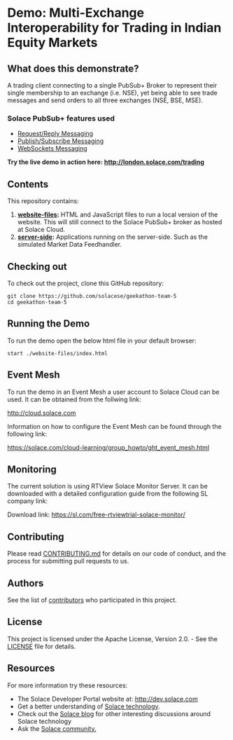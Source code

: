 # Demo: Multi-Exchange Interoperability for Trading in Indian Equity Markets

## What does this demonstrate?

A trading client connecting to a single PubSub+ Broker to represent their single membership to an exchange (i.e. NSE), yet being able to see trade messages and send orders to all three exchanges (NSE, BSE, MSE).

### Solace PubSub+ features used
- [Request/Reply Messaging](https://docs.solace.com/Messaging-Basics/Core-Concepts-Message-Models.htm#Request-)
- [Publish/Subscribe Messaging](https://docs.solace.com/Messaging-Basics/Core-Concepts-Message-Models.htm#Publish-)
- [WebSockets Messaging](https://docs.solace.com/Solace-PubSub-Messaging-APIs/JavaScript-API/Web-Messaging-Concepts/Web-Messaging-Architectures.htm)

**Try the live demo in action here:
http://london.solace.com/trading**

## Contents

This repository contains:

1. **[website-files](website-files/):** HTML and JavaScript files to run a local version of the website. This will still connect to the Solace PubSub+ broker as hosted at Solace Cloud. 
2. **[server-side](server-side/):** Applications running on the server-side. Such as the simulated Market Data Feedhandler. 

## Checking out

To check out the project, clone this GitHub repository:

```
git clone https://github.com/solacese/geekathon-team-5
cd geekathon-team-5
```

## Running the Demo

To run the demo open the below html file in your default browser:

```
start ./website-files/index.html
```

## Event Mesh

To run the demo in an Event Mesh a user account to Solace Cloud can be used. It can be obtained from the follwing link:

http://cloud.solace.com

Information on how to configure the Event Mesh can be found through the following link:

https://solace.com/cloud-learning/group_howto/ght_event_mesh.html


## Monitoring

The current solution is using RTView Solace Monitor Server. It can be downloaded with a detailed configuration guide from the following SL company link:

Download link: https://sl.com/free-rtviewtrial-solace-monitor/

## Contributing

Please read [CONTRIBUTING.md](CONTRIBUTING.md) for details on our code of conduct, and the process for submitting pull requests to us.

## Authors

See the list of [contributors](https://github.com/solacese/geekathon-team-5/graphs/contributors) who participated in this project.

## License

This project is licensed under the Apache License, Version 2.0. - See the [LICENSE](LICENSE) file for details.

## Resources

For more information try these resources:

- The Solace Developer Portal website at: http://dev.solace.com
- Get a better understanding of [Solace technology](http://dev.solace.com/tech/).
- Check out the [Solace blog](http://dev.solace.com/blog/) for other interesting discussions around Solace technology
- Ask the [Solace community.](http://dev.solace.com/community/)
